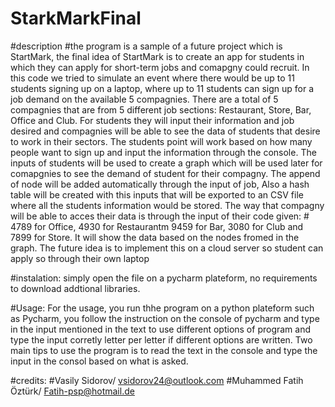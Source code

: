 # StarkMarkFinal
#description
#the program is a sample of a future project which is StartMark, the final idea of StartMark is to create an app for students in which they can apply for short-term  jobs and comapgny could recruit.
In this code we tried to simulate an event where there would be up to 11 students signing up on a laptop, where up to 11 students can sign up for a job demand on the available 5 compagnies. There are a total of 5 compagnies that are from 5 different job sections: Restaurant, Store, Bar, Office and Club. For students they will input their information and job desired and compagnies will be able to see the data of students that desire to work in their sectors. The students point will work based on how many people want to sign up and input the information through the console. The inputs of students will be used to create a graph which will be used later for comapgnies to see the demand of student for their compagny. The append of node will be added automatically through the input of job, Also a hash table will be created with this inputs that will be exported to an CSV file where all the students information would be stored. The way that compagny will be able to acces their data is through the input of their code given: # 4789 for Office, 4930 for Restaurantm 9459 for Bar, 3080 for Club and 7899 for Store. It will show the data based on the nodes fromed in the graph. The future idea is to implement this on a cloud server so student can apply so through their own laptop

#instalation:
simply open the file on a pycharm plateform, no requirements to download addtional libraries.

#Usage: 
For the usage, you run thhe program on a python plateform such as Pycharm, you follow the instruction on the console of pycharm and type in the input mentioned in the text to use different options of program and type the input corretly letter per letter if different options are written. Two main tips to use the program is to read the text in the console and type the input in the consol based on what is asked. 

#credits:
#Vasily Sidorov/ vsidorov24@outlook.com
#Muhammed Fatih Öztürk/ Fatih-psp@hotmail.de
